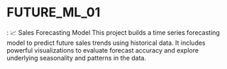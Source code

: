 # FUTURE_ML_01
:  📈 Sales Forecasting Model This project builds a time series forecasting model to predict future sales trends using historical data. It includes powerful visualizations to evaluate forecast accuracy and explore underlying seasonality and patterns in the data.
